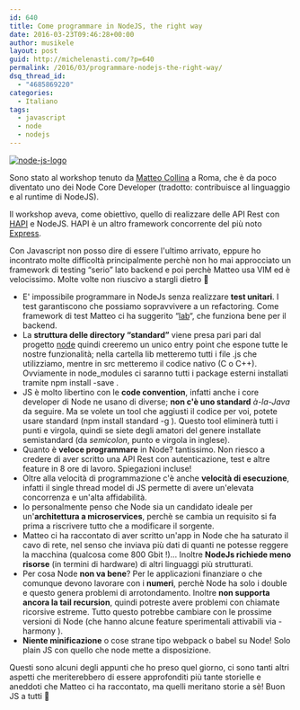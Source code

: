 ```yaml
---
id: 640
title: Come programmare in NodeJS, the right way
date: 2016-03-23T09:46:28+00:00
author: musikele
layout: post
guid: http://michelenasti.com/?p=640
permalink: /2016/03/programmare-nodejs-the-right-way/
dsq_thread_id:
  - "4685869220"
categories:
  - Italiano
tags:
  - javascript
  - node
  - nodejs
---
```

<a href="https://i1.wp.com/michelenasti.com/uploads/2015/10/node-js-logo.png" rel="attachment wp-att-390"><img class="aligncenter size-medium wp-image-390" src="https://i1.wp.com/michelenasti.com/uploads/2015/10/node-js-logo-300x150.png?fit=300%2C150" alt="node-js-logo" srcset="https://i1.wp.com/michelenasti.com/uploads/2015/10/node-js-logo.png?resize=300%2C150 300w, https://i1.wp.com/michelenasti.com/uploads/2015/10/node-js-logo.png?w=600 600w" sizes="(max-width: 300px) 100vw, 300px" data-recalc-dims="1" /></a>

Sono stato al workshop tenuto da [Matteo Collina](https://www.linkedin.com/in/matteocollina) a Roma, che è da poco diventato uno dei Node Core Developer (tradotto: contribuisce al linguaggio e al runtime di NodeJS).

Il workshop aveva, come obiettivo, quello di realizzare delle API Rest con [HAPI](http://hapijs.com/) e NodeJS. HAPI è un altro framework concorrente del più noto [Express](http://expressjs.com/it/).

Con Javascript non posso dire di essere l'ultimo arrivato, eppure ho incontrato molte difficoltà principalmente perchè non ho mai approcciato un framework di testing &#8220;serio&#8221; lato backend e poi perchè Matteo usa VIM ed è velocissimo. Molte volte non riuscivo a stargli dietro 🙂

  * E' impossibile programmare in NodeJs senza realizzare **test unitari**. I test garantiscono che possiamo sopravvivere a un refactoring. Come framework di test Matteo ci ha suggerito &#8220;[lab](https://github.com/hapijs/lab)&#8220;, che funziona bene per il backend.
  * La **struttura delle directory &#8220;standard&#8221;** viene presa pari pari dal progetto [node](https://github.com/nodejs/node) quindi creeremo un unico entry point che espone tutte le nostre funzionalità; nella cartella <span class="lang:default decode:true crayon-inline ">lib</span>  metteremo tutti i file .js che utilizziamo, mentre in <span class="lang:default decode:true crayon-inline ">src</span>  metteremo il codice nativo (C o C++). Ovviamente in <span class="lang:default decode:true crayon-inline">node_modules</span> ci saranno tutti i package esterni installati tramite <span class="lang:default decode:true crayon-inline">npm install <package> -save</span> .
  * JS è molto libertino con le **code convention**, infatti anche i core developer di Node ne usano di diverse; **non c'è uno standard** _à-la-Java_ da seguire. Ma se volete un tool che aggiusti il codice per voi, potete usare <span class="lang:default decode:true crayon-inline">standard</span> (<span class="lang:default decode:true crayon-inline ">npm install standard -g</span> ). Questo tool eliminerà tutti i punti e virgola, quindi se siete degli amatori del genere installate <span class="lang:default decode:true crayon-inline ">semistandard</span> (da _semicolon_, punto e virgola in inglese).
  * Quanto è **veloce programmare** in Node? tantissimo. Non riesco a credere di aver scritto una API Rest con autenticazione, test e altre feature in 8 ore di lavoro. Spiegazioni incluse!
  * Oltre alla velocità di programmazione c'è anche **velocità di esecuzione**, infatti il single thread model di JS permette di avere un'elevata concorrenza e un'alta affidabilità.
  * Io personalmente penso che Node sia un candidato ideale per un'**architettura a microservices**, perchè se cambia un requisito si fa prima a riscrivere tutto che a modificare il sorgente.
  * Matteo ci ha raccontato di aver scritto un'app in Node che ha saturato il cavo di rete, nel senso che inviava più dati di quanti ne potesse reggere la macchina (qualcosa come 800 Gbit !)... Inoltre **NodeJs richiede meno risorse** (in termini di hardware) di altri linguaggi più strutturati.
  * Per cosa Node **non va bene**? Per le applicazioni finanziare o che comunque devono lavorare con i **numeri**, perchè Node ha solo i double e questo genera problemi di arrotondamento. Inoltre **non supporta ancora la tail recursion**, quindi potreste avere problemi con chiamate ricorsive estreme. Tutto questo potrebbe cambiare con le prossime versioni di Node (che hanno alcune feature sperimentali attivabili via <span class="lang:default decode:true crayon-inline ">-harmony</span> ).
  * **Niente minificazione** o cose strane tipo webpack o babel su Node! Solo plain JS con quello che node mette a disposizione.

Questi sono alcuni degli appunti che ho preso quel giorno, ci sono tanti altri aspetti che meriterebbero di essere approfonditi più tante storielle e aneddoti che Matteo ci ha raccontato, ma quelli meritano storie a sè! Buon JS a tutti 🙂